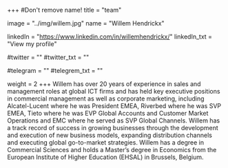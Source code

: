 +++
#Don't remove name!
title = "team"

image = "../img/willem.jpg"
name = "Willem Hendrickx"

linkedIn = "https://www.linkedin.com/in/willemhendrickx/"
linkedIn_txt = "View my profile"

#twitter = ""
#twitter_txt = ""

#telegram = ""
#telegrem_txt = ""

weight = 2
+++
Willem has over 20 years of experience in sales and management roles at global ICT firms and has held key executive positions in commercial management as well as corporate marketing, including Alcatel-Lucent where he was President EMEA, Riverbed where he was SVP EMEA, Tieto where he was EVP Global Accounts and Customer Market Operations and EMC where he served as SVP Global Channels. Willem has a track record of success in growing businesses through the development and execution of new business models, expanding distribution channels and executing global go-to-market strategies. Willem has a degree in Commercial Sciences and holds a Master’s degree in Economics from the European Institute of Higher Education (EHSAL) in Brussels, Belgium.
